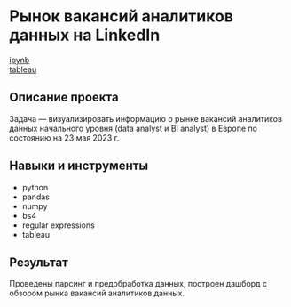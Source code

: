 # Рынок вакансий аналитиков данных на LinkedIn
[ipynb](https://github.com/mrmrzpn/portfolio/blob/27aace5f9dfdb1343940d364d707f1470a17c4a7/da_linkedin_jobs/data_analyst_linkedin.ipynb)  
[tableau](https://public.tableau.com/app/profile/mrmrzpn/viz/DALinkedInJobs/DataAnalystLinkedInJobs)

## Описание проекта

Задача — визуализировать информацию о рынке вакансий аналитиков данных начального уровня (data analyst и BI analyst) в Европе по состоянию на 23 мая 2023 г.

## Навыки и инструменты
- python
- pandas
- numpy
- bs4
- regular expressions
- tableau

## Результат
Проведены парсинг и предобработка данных, построен дашборд с обзором рынка вакансий аналитиков данных.
